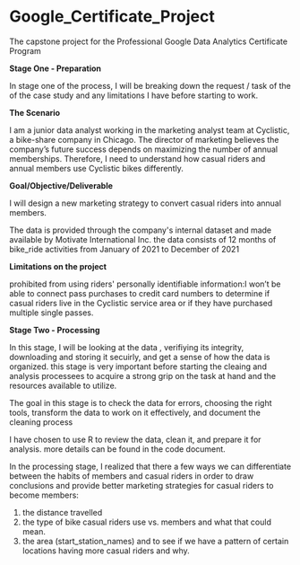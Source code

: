 # Google_Certificate_Project
The capstone project for the Professional Google Data Analytics Certificate Program

**Stage One - Preparation**

In stage one of the process, I will be breaking down the request / task of the of the case study and any limitations I have before starting to work.

**The Scenario**

I am a junior data analyst working in the marketing analyst team at Cyclistic, a bike-share company in Chicago. The director
of marketing believes the company’s future success depends on maximizing the number of annual memberships. Therefore, I need to understand how casual riders and annual members use Cyclistic bikes differently.

**Goal/Objective/Deliverable**

I will design a new marketing strategy to convert casual riders into annual members. 

The data is provided through the company's internal dataset and made available by Motivate International Inc. the data consists of 12 months of bike_ride activities from January of 2021 to December of 2021 


**Limitations on the project** 

prohibited from using riders' personally identifiable information:I won’t be able to connect pass purchases to credit card numbers to determine if casual riders live in the Cyclistic service area or if they have purchased multiple single passes.

**Stage Two - Processing**

In this stage, I will be looking at the data , verifiying its integrity, downloading and storing it secuirly, and get a sense of how the data is organized. 
this stage is very important before starting the cleaing and analysis processees to acquire a strong grip on the task at hand and the resources available to utilize. 

The goal in this stage is to check the data for errors, choosing the right tools, transform the data to work on it effectively, and document the cleaning process

I have chosen to use R to review the data, clean it, and prepare it for analysis. 
more details can be found in the code document.

In the processing stage, I realized that there a few ways we can differentiate between the habits of members and casual riders in order to draw conclusions and provide better marketing strategies for casual riders to become members:

1. the distance travelled 
2. the type of bike casual riders use vs. members and what that could mean. 
3. the area (start_station_names) and to see if we have a pattern of certain locations having more casual riders and why. 


